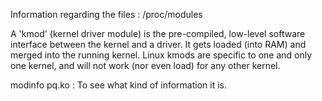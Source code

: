 Information regarding the files : /proc/modules

A 'kmod' (kernel driver module) is the pre-compiled, low-level software interface between the kernel and a driver. It gets loaded (into RAM) and merged into the running kernel. Linux kmods are specific to one and only one kernel, and will not work (nor even load) for any other kernel.

modinfo pq.ko : To see what kind of information it is.
